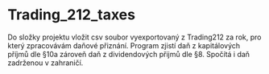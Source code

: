# Trading_212_taxes
Do složky projektu vložit csv soubor vyexportovaný z Trading212 za rok, pro který zpracovávám daňové přiznání.
Program zjistí daň z kapitálových příjmů dle §10a zároveň daň z dividendových přijmů dle §8. Spočítá i daň zadrženou v zahraničí.
